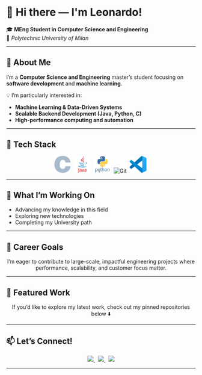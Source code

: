 # 👋 Hi there — I'm Leonardo!  

🎓 **MEng Student in Computer Science and Engineering**  
📍 *Polytechnic University of Milan*

---

## 🚀 About Me  

I’m a **Computer Science and Engineering** master’s student focusing on **software development** and **machine learning**.  

💡 I’m particularly interested in:  
- **Machine Learning & Data-Driven Systems**  
- **Scalable Backend Development (Java, Python, C)**  
- **High-performance computing and automation**

---

## 🧠 Tech Stack  

<p align="center">
  <img src="https://github.com/devicons/devicon/blob/master/icons/c/c-original.svg" title="C" alt="C" width="45" height="45"/>&nbsp;
  <img src="https://github.com/devicons/devicon/blob/master/icons/java/java-original-wordmark.svg" title="Java" alt="Java" width="45" height="45"/>&nbsp;
  <img src="https://github.com/devicons/devicon/blob/master/icons/python/python-original-wordmark.svg" title="Python" alt="Python" width="45" height="45"/>&nbsp;
  <img src="https://cdn.jsdelivr.net/gh/devicons/devicon@latest/icons/git/git-plain-wordmark.svg" title="Git" alt="Git" width="40" height="40"/>&nbsp;
  <img src="https://github.com/devicons/devicon/blob/master/icons/vscode/vscode-original.svg" title="VS Code" alt="VS Code" width="45" height="45"/>&nbsp;
</p>

---

## 🌱 What I’m Working On  

- Advancing my knowledge in this field
- Exploring new technologies
- Completing my University path

---

## 🎯 Career Goals  

<p align="center">
I’m eager to contribute to large-scale, impactful engineering projects where performance, scalability, and customer focus matter. 
</p>

---

## 📌 Featured Work  

<p align="center">
If you’d like to explore my latest work, check out my pinned repositories below ⬇️  
</p>

---

## 📫 Let’s Connect!  

<p align="center">
  <a href="https://www.linkedin.com/in/YOUR-LINKEDIN" target="_blank">
    <img src="https://img.shields.io/badge/LinkedIn-blue?logo=linkedin&logoColor=white" />
  </a>
  &nbsp;
  <a href="mailto:YOUR.EMAIL@domain.com">
    <img src="https://img.shields.io/badge/Email-red?logo=gmail&logoColor=white" />
  </a>
  &nbsp;
  <a href="https://github.com/YOUR-GITHUB" target="_blank">
    <img src="https://img.shields.io/badge/GitHub-black?logo=github&logoColor=white" />
  </a>
</p>

---
